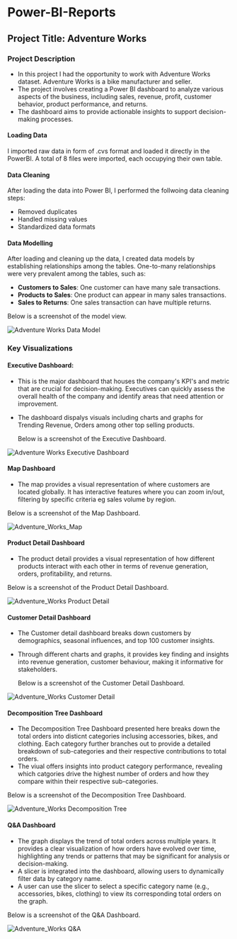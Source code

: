 # Power-BI-Reports

## Project Title: Adventure Works

### Project Description

- In this project I had the opportunity to work with Adventure Works dataset. Adventure Works is a bike manufacturer and seller.
- The project involves creating a Power BI dashboard to analyze various aspects of the business, including sales, revenue, profit, customer behavior, product performance, and returns.
- The dashboard aims to provide actionable insights to support decision-making processes.

#### Loading Data

I imported raw data in form of .cvs format and loaded it directly in the PowerBI. A total of 8 files were imported, each occupying their own table.

#### Data Cleaning

After loading the data into Power BI, I performed the follwoing data cleaning steps:
- Removed duplicates
- Handled missing values
- Standardized data formats


#### Data Modelling

After loading and cleaning up the data, I created data models by establishing relationships among the tables. One-to-many relationships
  were very prevalent among the tables, such as:
  - **Customers to Sales**: One customer can have many sale transactions.
  - **Products to Sales**: One product can appear in many sales transactions.
  - **Sales to Returns**: One sales transaction can have multiple returns.
    
 Below is a screenshot of the model view.
  
  ![Adventure Works Data Model](images/Adventure_Works_Data_Model.png)
  
### Key Visualizations

#### Executive Dashboard: 
- This is the major dashboard that houses the company's KPI's and metric that are crucial for decision-making. Executives can quickly assess the overall
  health of the company and identify areas that need attention or improvement.
- The dashboard dispalys visuals including charts and graphs for Trending Revenue, Orders among other top selling products.
  
  Below is a screenshot of the Executive Dashboard.

![Adventure Works Executive Dashboard](images/Adventure%20Works%20Executive%20Dashboard.png)

#### Map Dashboard
- The map provides a visual representation of where customers are located globally. It has interactive features where you can zoom in/out, filtering
  by specific criteria eg sales volume by region.
  
 Below is a screenshot of the Map Dashboard.
 
 ![Adventure_Works_Map](images/Adventure_Works_Map.png)


#### Product Detail Dashboard
- The product detail provides a visual representation of how different products interact with each other in terms of revenue generation,
   orders, profitability, and returns.

 Below is a screenshot of the Product Detail Dashboard.

![Adventure_Works Product Detail](images/Adventure_Works%20Product%20Detail.png)


#### Customer Detail Dashboard
- The Customer detail dashboard breaks down customers by demographics, seasonal influences, and top 100 customer insights.
- Through different charts and graphs, it provides key finding and insights into revenue generation, customer behaviour, making it informative for stakeholders.

  Below is a screenshot of the Customer Detail Dashboard.

![Adventure_Works Customer Detail](images/Adventure_Works%20Customer%20Detail.png)

#### Decomposition Tree Dashboard
- The Decomposition Tree Dashboard presented here breaks down the total orders into disticnt categories inclusing accessories, bikes, and clothing. Each
  category further branches out to provide a detailed breakdown of sub-categories and their respective contributions to total orders.
- The viual offers insights into product category performance, revealing which catgories drive the highest number of orders and how they compare  within their
  respective sub-categories.

Below is a screenshot of the Decomposition Tree Dashboard.

![Adventure_Works Decomposition Tree ](images/Adventure_Works%20Decomposition%20Tree.png)


#### Q&A Dashboard
- The graph displays the trend of total orders across multiple years. It provides a clear visualization of how orders have evolved over time,
  highlighting any trends or patterns that may be significant for analysis or decision-making.
- A slicer is integrated into the dashboard, allowing users to dynamically filter data by category name.
- A user can use the slicer to select a specific category name (e.g., accessories, bikes, clothing) to view its corresponding total orders on the graph.

 Below is a screenshot of the Q&A Dashboard.

![Adventure_Works Q&A](images/Adventure_Works%20Q%26A.png)




















  

